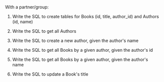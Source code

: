 With a partner/group:

1.  Write the SQL to create tables for Books (id, title, author_id) and Authors (id, name)

2.  Write the SQL to get all Authors

3.  Write the SQL to create a new author, given the author's name

4.  Write the SQL to get all Books by a given author, given the author's id

5.  Write the SQL to get all Books by a given author, given the author's name

6.  Write the SQL to update a Book's title
